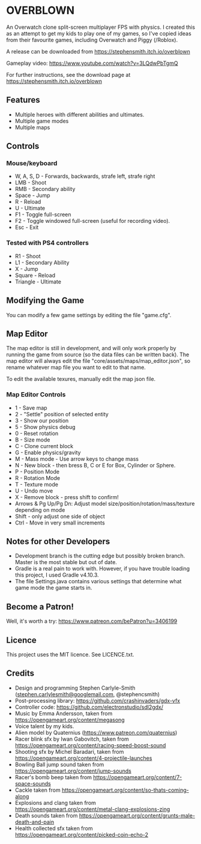 # OVERBLOWN

An Overwatch clone split-screen multiplayer FPS with physics.  I created this as an attempt to get my kids to play one of my games, so I've copied ideas from their favourite games, including Overwatch and Piggy (/Roblox).

A release can be downloaded from https://stephensmith.itch.io/overblown

Gameplay video: https://www.youtube.com/watch?v=3LQdwPbTgmQ

For further instructions, see the download page at https://stephensmith.itch.io/overblown


## Features
* Multiple heroes with different abilities and ultimates.
* Multiple game modes
* Multiple maps


## Controls

### Mouse/keyboard
* W, A, S, D - Forwards, backwards, strafe left, strafe right
* LMB - Shoot
* RMB - Secondary ability
* Space - Jump
* R - Reload
* U - Ultimate
* F1 - Toggle full-screen
* F2 - Toggle windowed full-screen (useful for recording video).
* Esc - Exit


### Tested with PS4 controllers
* R1 - Shoot
* L1 - Secondary Ability
* X - Jump
* Square - Reload
* Triangle - Ultimate


## Modifying the Game
You can modify a few game settings by editing the file "game.cfg".


## Map Editor
The map editor is still in development, and will only work properly by running the game from source (so the data files can be written back).  The map editor will always edit the file "core/assets/maps/map_editor.json", so rename whatever map file you want to edit to that name.

To edit the available texures, manually edit the map json file.

### Map Editor Controls
* 1 - Save map
* 2 - "Settle" position of selected entity
* 3 - Show our position
* 5 - Show physics debug
* 0 - Reset rotation
* B - Size mode
* C - Clone current block
* G - Enable physics/gravity
* M - Mass mode - Use arrow keys to change mass
* N - New block - then bress B, C or E for Box, Cylinder or Sphere.
* P - Position Mode
* R - Rotation Mode
* T - Texture mode
* U - Undo move
* X - Remove block - press shift to confirm!
* Arrows & Pg Up/Pg Dn: Adjust model size/position/rotation/mass/texture depending on mode
* Shift - only adjust one side of object
* Ctrl - Move in very small increments


## Notes for other Developers
* Development branch is the cutting edge but possibly broken branch.  Master is the most stable but out of date.
* Gradle is a real pain to work with.  However, if you have trouble loading this project, I used Gradle v4.10.3.
* The file Settings.java contains various settings that determine what game mode the game starts in.


## Become a Patron!
Well, it's worth a try: https://www.patreon.com/bePatron?u=3406199


## Licence
This project uses the MIT licence.  See LICENCE.txt.


## Credits
* Design and programming Stephen Carlyle-Smith (stephen.carlylesmith@googlemail.com, @stephencsmith)
* Post-processing library: https://github.com/crashinvaders/gdx-vfx
* Controller code: https://github.com/electronstudio/sdl2gdx/
* Music by Emma Andersson, taken from https://opengameart.org/content/megasong
* Voice talent by my kids.
* Alien model by Quaternius (https://www.patreon.com/quaternius)
* Racer blink sfx by Iwan Gabovitch, taken from https://opengameart.org/content/racing-speed-boost-sound
* Shooting sfx by Michel Baradari, taken from https://opengameart.org/content/4-projectile-launches
* Bowling Ball jump sound taken from https://opengameart.org/content/jump-sounds
* Racer's bomb beep taken from https://opengameart.org/content/7-space-sounds
* Cackle taken from https://opengameart.org/content/so-thats-coming-along
* Explosions and clang taken from https://opengameart.org/content/metal-clang-explosions-zing
* Death sounds taken from https://opengameart.org/content/grunts-male-death-and-pain
* Health collected sfx taken from https://opengameart.org/content/picked-coin-echo-2

